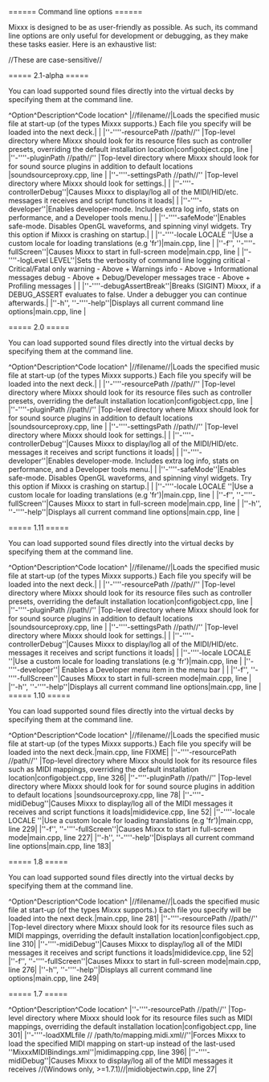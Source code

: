 ====== Command line options ======

Mixxx is designed to be as user-friendly as possible. As such, its command line options are only useful for development or debugging, as they make these tasks easier. Here is an exhaustive list:

//These are case-sensitive//

===== 2.1-alpha =====

You can load supported sound files directly into the virtual decks by specifying them at the command line.

^Option^Description^Code location^
|//filename//|Loads the specified music file at start-up (of the types Mixxx supports.) Each file you specify will be loaded into the next deck.| |
|''-''''-resourcePath //path//'' |Top-level directory where Mixxx should look for its resource files such as controller presets, overriding the default installation location|configobject.cpp, line |
|''-''''-pluginPath //path//'' |Top-level directory where Mixxx should look for for sound source plugins in addition to default locations |soundsourceproxy.cpp, line |
|''-''''-settingsPath //path//'' |Top-level directory where Mixxx should look for settings.| |
|''-''''-controllerDebug''|Causes Mixxx to display/log all of the MIDI/HID/etc. messages it receives and script functions it loads| |
|''-''''-developer''|Enables developer-mode. Includes extra log info, stats on performance, and a Developer tools menu.| |
|''-''''-safeMode''|Enables safe-mode. Disables OpenGL waveforms, and spinning vinyl widgets. Try this option if Mixxx is crashing on startup.| |
|''-''''-locale LOCALE ''|Use a custom locale for loading translations (e.g 'fr')|main.cpp, line |
|''-f'', ''-''''-fullScreen''|Causes Mixxx to start in full-screen mode|main.cpp, line |
|''-''''-logLevel LEVEL''|Sets the verbosity of command line logging
  critical - Critical/Fatal only
  warning  - Above + Warnings
  info     - Above + Informational messages
  debug    - Above + Debug/Developer messages
  trace    - Above + Profiling messages
| |
|''-''''-debugAssertBreak''|Breaks (SIGINT) Mixxx, if a DEBUG_ASSERT evaluates to false. Under a debugger you can continue afterwards.|
|''-h'', ''-''''-help''|Displays all current command line options|main.cpp, line |

===== 2.0 =====

You can load supported sound files directly into the virtual decks by specifying them at the command line.

^Option^Description^Code location^
|//filename//|Loads the specified music file at start-up (of the types Mixxx supports.) Each file you specify will be loaded into the next deck.| |
|''-''''-resourcePath //path//'' |Top-level directory where Mixxx should look for its resource files such as controller presets, overriding the default installation location|configobject.cpp, line |
|''-''''-pluginPath //path//'' |Top-level directory where Mixxx should look for for sound source plugins in addition to default locations |soundsourceproxy.cpp, line |
|''-''''-settingsPath //path//'' |Top-level directory where Mixxx should look for settings.| |
|''-''''-controllerDebug''|Causes Mixxx to display/log all of the MIDI/HID/etc. messages it receives and script functions it loads| |
|''-''''-developer''|Enables developer-mode. Includes extra log info, stats on performance, and a Developer tools menu.| |
|''-''''-safeMode''|Enables safe-mode. Disables OpenGL waveforms, and spinning vinyl widgets. Try this option if Mixxx is crashing on startup.| |
|''-''''-locale LOCALE ''|Use a custom locale for loading translations (e.g 'fr')|main.cpp, line |
|''-f'', ''-''''-fullScreen''|Causes Mixxx to start in full-screen mode|main.cpp, line |
|''-h'', ''-''''-help''|Displays all current command line options|main.cpp, line |



===== 1.11 =====

You can load supported sound files directly into the virtual decks by specifying them at the command line.

^Option^Description^Code location^
|//filename//|Loads the specified music file at start-up (of the types Mixxx supports.) Each file you specify will be loaded into the next deck.| |
|''-''''-resourcePath //path//'' |Top-level directory where Mixxx should look for its resource files such as controller presets, overriding the default installation location|configobject.cpp, line |
|''-''''-pluginPath //path//'' |Top-level directory where Mixxx should look for for sound source plugins in addition to default locations |soundsourceproxy.cpp, line |
|''-''''-settingsPath //path//'' |Top-level directory where Mixxx should look for settings.| |
|''-''''-controllerDebug''|Causes Mixxx to display/log all of the MIDI/HID/etc. messages it receives and script functions it loads| |
|''-''''-locale LOCALE ''|Use a custom locale for loading translations (e.g 'fr')|main.cpp, line |
|''-''''-developer''| Enables a Developer menu item in the menu bar | |
|''-f'', ''-''''-fullScreen''|Causes Mixxx to start in full-screen mode|main.cpp, line |
|''-h'', ''-''''-help''|Displays all current command line options|main.cpp, line |
===== 1.10 =====

You can load supported sound files directly into the virtual decks by specifying them at the command line.

^Option^Description^Code location^
|//filename//|Loads the specified music file at start-up (of the types Mixxx supports.) Each file you specify will be loaded into the next deck.|main.cpp, line FIXME|
|''-''''-resourcePath //path//'' |Top-level directory where Mixxx should look for its resource files such as MIDI mappings, overriding the default installation location|configobject.cpp, line 326|
|''-''''-pluginPath //path//'' |Top-level directory where Mixxx should look for for sound source plugins in addition to default locations |soundsourceproxy.cpp, line 78|
|''-''''-midiDebug''|Causes Mixxx to display/log all of the MIDI messages it receives and script functions it loads|mididevice.cpp, line 52|
|''-''''-locale LOCALE ''|Use a custom locale for loading translations (e.g 'fr')|main.cpp, line 229|
|''-f'', ''-''''-fullScreen''|Causes Mixxx to start in full-screen mode|main.cpp, line 227|
|''-h'', ''-''''-help''|Displays all current command line options|main.cpp, line 183|

===== 1.8 =====

You can load supported sound files directly into the virtual decks by specifying them at the command line.

^Option^Description^Code location^
|//filename//|Loads the specified music file at start-up (of the types Mixxx supports.) Each file you specify will be loaded into the next deck.|main.cpp, line 281|
|''-''''-resourcePath //path//'' |Top-level directory where Mixxx should look for its resource files such as MIDI mappings, overriding the default installation location|configobject.cpp, line 310|
|''-''''-midiDebug''|Causes Mixxx to display/log all of the MIDI messages it receives and script functions it loads|mididevice.cpp, line 52|
|''-f'', ''-''''-fullScreen''|Causes Mixxx to start in full-screen mode|main.cpp, line 276|
|''-h'', ''-''''-help''|Displays all current command line options|main.cpp, line 249|

===== 1.7 =====

^Option^Description^Code location^
|''-''''-resourcePath //path//'' |Top-level directory where Mixxx should look for its resource files such as MIDI mappings, overriding the default installation location|configobject.cpp, line 301|
|''-''''-loadXMLfile // /path/to/mapping.midi.xml//''|Forces Mixxx to load the specified MIDI mapping on start-up instead of the last-used ''MixxxMIDIBindings.xml''|midimapping.cpp, line 396|
|''-''''-midiDebug''|Causes Mixxx to display/log all of the MIDI messages it receives //(Windows only, >=1.7.1)//|midiobjectwin.cpp, line 27|

